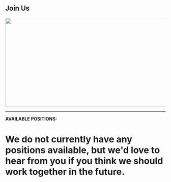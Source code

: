 ## Join Us 

[<img src="https://farm2.staticflickr.com/1884/42411263990_ce28b58c1b_b.jpg" width="650" height="280" />](https://youtu.be/u31hUZWyzjE)
__________

**AVAILABLE POSITIONS:**

# We do not currently have any positions available, but we'd love to hear from you if you think we should work together in the future. 

